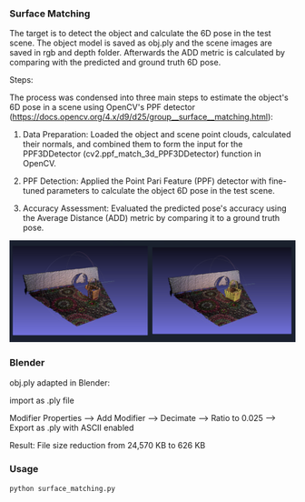 ### Surface Matching

The target is to detect the object and calculate the 6D pose in the test
scene. The object model is saved as obj.ply and the scene images are saved in rgb and
depth folder. Afterwards the ADD metric is calculated by comparing with the predicted and
ground truth 6D pose.

Steps:

The process was condensed into three main steps to estimate the object's 6D pose in a scene using OpenCV's PPF detector (https://docs.opencv.org/4.x/d9/d25/group__surface__matching.html):

1. Data Preparation: Loaded the object and scene point clouds, calculated their normals, and combined them to form the input for the PPF3DDetector (cv2.ppf_match_3d_PPF3DDetector) function in OpenCV.

2. PPF Detection: Applied the Point Pari Feature (PPF) detector with fine-tuned parameters to calculate the object 6D pose in the test scene.

3. Accuracy Assessment: Evaluated the predicted pose's accuracy using the Average Distance (ADD) metric by comparing it to a ground truth pose.

![Surface Matching](results/comparison_MeshLab.png)

### Blender
obj.ply adapted in Blender:

import as .ply file

Modifier Properties --> Add Modifier --> Decimate --> Ratio to 0.025 --> Export as .ply with ASCII enabled

Result: File size reduction from 24,570 KB to 626 KB

### Usage

```
python surface_matching.py
```
